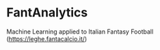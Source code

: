 # FantAnalytics
Machine Learning applied to Italian Fantasy Football (https://leghe.fantacalcio.it/)
